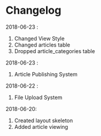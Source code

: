 # Changelog

2018-06-23 <Shantanu>:
1. Changed View Style
2. Changed articles table
3. Dropped article_categories table

2018-06-23 <Srishan>:
1. Article Publishing System

2018-06-22 <Makai>: 
1. File Upload System

2018-06-20<Shantanu>: 
1. Created layout skeleton
2. Added article viewing


